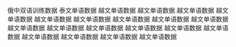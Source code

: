 俄中双语训练数据 泰文单语数据 越文单语数据 越文单语数据 越文单语数据 越文单语数据 越文单语数据 越文单语数据 越文单语数据 越文单语数据 越文单语数据 越文单语数据 越文单语数据 越文单语数据 越文单语数据 越文单语数据 越文单语数据 越文单语数据 越文单语数据 越文单语数据 越文单语数据
